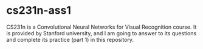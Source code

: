 # cs231n-ass1
CS231n is a Convolutional Neural Networks for Visual Recognition course. It is provided by Stanford university, and I am going to answer to its questions and complete its practice (part 1) in this repository.
